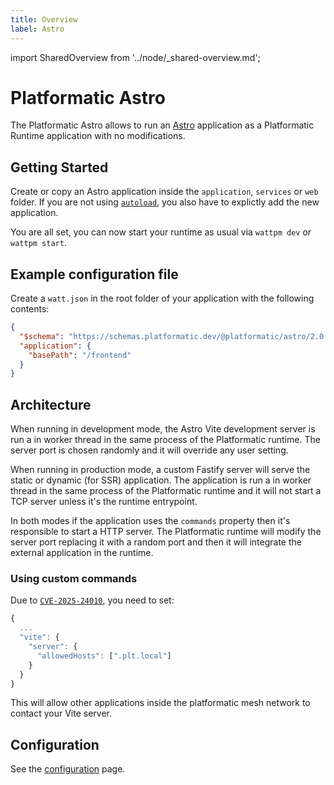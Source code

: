 ```yaml
---
title: Overview
label: Astro
---
```


import SharedOverview from '../node/_shared-overview.md';

# Platformatic Astro

The Platformatic Astro allows to run an [Astro](https://astro.build/) application as a Platformatic Runtime application with no modifications.

## Getting Started

Create or copy an Astro application inside the `application`, `services` or `web` folder. If you are not using [`autoload`](../runtime/configuration.md#autoload), you also have to explictly add the new application.

You are all set, you can now start your runtime as usual via `wattpm dev` or `wattpm start`.

## Example configuration file

Create a `watt.json` in the root folder of your application with the following contents:

```json
{
  "$schema": "https://schemas.platformatic.dev/@platformatic/astro/2.0.0.json",
  "application": {
    "basePath": "/frontend"
  }
}
```

## Architecture

When running in development mode, the Astro Vite development server is run a in worker thread in the same process of the Platformatic runtime. The server port is chosen randomly and it will override any user setting.

When running in production mode, a custom Fastify server will serve the static or dynamic (for SSR) application. The application is run a in worker thread in the same process of the Platformatic runtime and it will not start a TCP server unless it's the runtime entrypoint.

In both modes if the application uses the `commands` property then it's responsible to start a HTTP server. The Platformatic runtime will modify the server port replacing it with a random port and then it will integrate the external application in the runtime.

### Using custom commands

Due to [`CVE-2025-24010`](https://github.com/vitejs/vite/security/advisories/GHSA-vg6x-rcgg-rjx6), you need to set:

```js
{
  ...
  "vite": {
    "server": {
      "allowedHosts": [".plt.local"]
    }
  }
}
```

This will allow other applications inside the platformatic mesh network to contact your Vite server.

## Configuration

See the [configuration](./configuration.md) page.

<SharedOverview/>
